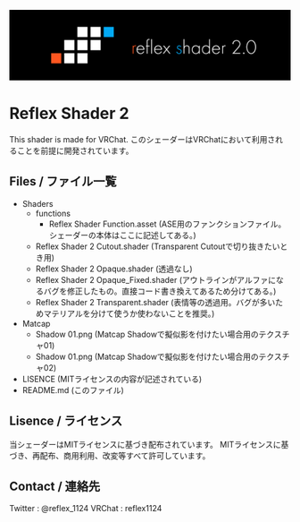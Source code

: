 ![Header](images/ReflexShader_h@2x.png)

# Reflex Shader 2
This shader is made for VRChat.
このシェーダーはVRChatにおいて利用されることを前提に開発されています。

## Files / ファイル一覧
- Shaders
  - functions
    - Reflex Shader Function.asset (ASE用のファンクションファイル。シェーダーの本体はここに記述してある。)
  - Reflex Shader 2 Cutout.shader (Transparent Cutoutで切り抜きたいとき用)
  - Reflex Shader 2 Opaque.shader (透過なし)
  - Reflex Shader 2 Opaque_Fixed.shader (アウトラインがアルファになるバグを修正したもの。直接コード書き換えてあるため分けてある。)
  - Reflex Shader 2 Transparent.shader (表情等の透過用。バグが多いためマテリアルを分けて使うか使わないことを推奨。)
- Matcap
  - Shadow 01.png (Matcap Shadowで擬似影を付けたい場合用のテクスチャ01)
  - Shadow 01.png (Matcap Shadowで擬似影を付けたい場合用のテクスチャ02)
- LISENCE (MITライセンスの内容が記述されている)
- README.md (このファイル)

## Lisence / ライセンス
当シェーダーはMITライセンスに基づき配布されています。
MITライセンスに基づき、再配布、商用利用、改変等すべて許可しています。

## Contact / 連絡先
Twitter : @reflex_1124
VRChat : reflex1124
